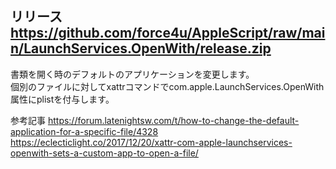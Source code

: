 リリース
https://github.com/force4u/AppleScript/raw/main/LaunchServices.OpenWith/release.zip
--- 
 
書類を開く時のデフォルトのアプリケーションを変更します。  
個別のファイルに対してxattrコマンドでcom.apple.LaunchServices.OpenWith属性にplistを付与します。  
 
参考記事 
https://forum.latenightsw.com/t/how-to-change-the-default-application-for-a-specific-file/4328  
https://eclecticlight.co/2017/12/20/xattr-com-apple-launchservices-openwith-sets-a-custom-app-to-open-a-file/ 
